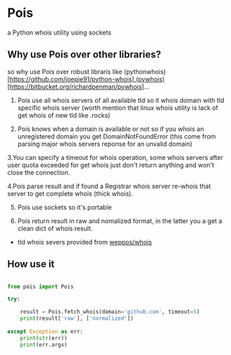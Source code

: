 # Pois
a Python whois utility using sockets




## Why use Pois over other libraries?


so why use Pois over robust libraris like (pythonwhois)[https://github.com/joepie91/python-whois],(pywhois)[https://bitbucket.org/richardpenman/pywhois]...


1. Pois use all whois servers of all available tld so it whois domain with tld specific whois server (worth mention that linux whois utility is lack of get whois of new tld like .rocks)


2. Pois knows when a domain is available or not so if you whois an unregistered domain
 you get DomainNotFoundError (this come from parsing major whois servers reponse for an unvalid domain)


3.You can specify a timeout for whois operation, some whois servers after user quota exceeded for get whois just don't return
anything and won't close the connection.


4.Pois parse result and if found a Registrar whois server re-whois that server to get complete whois (thick whois).


5. Pois use sockets so it's portable


6. Pois return result in raw and nomalized format, in the latter you a get a clean dict of whois result.



* tld whois severs provided from [weppos/whois](https://github.com/weppos/whois/)




## How use it




```python

from pois import Pois

try:

    result = Pois.fetch_whois(domain='github.com', timeout=5)
    print(result['raw'], ['normalized'])
    
except Exception as err:
    print(str(err))
    print(err.args)
    
```






